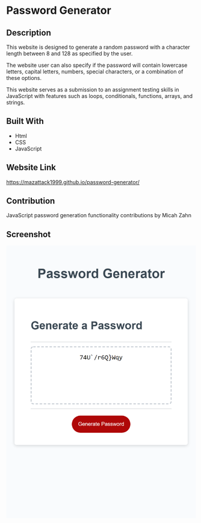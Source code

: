 # Password Generator 

## Description
This website is designed to generate a random password with a character length between 8 and 128 as specified by the user. 

The website user can also specify if the password will contain lowercase letters, capital letters, numbers, special characters, or a combination of these options.

This website serves as a submission to an assignment testing skills in JavaScript with features such as loops, conditionals, functions, arrays, and strings.

## Built With
* Html
* CSS
* JavaScript

## Website Link
https://mazattack1999.github.io/password-generator/

## Contribution
JavaScript password generation functionality contributions by Micah Zahn

## Screenshot
![Website Screenshot](images/password-generator-screenshot.png)